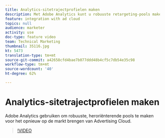 ```yaml
---
title: Analytics-sitetrajectprofielen maken
description: Met Adobe Analytics kunt u robuuste retargeting-pools maken voor Advertising Cloud-remarketing.
feature: integration with ad cloud
topics: null
audience: marketer
activity: use
doc-type: feature video
team: Technical Marketing
thumbnail: 35116.jpg
kt: 5473
translation-type: tm+mt
source-git-commit: a42658cfd4bae7b077ddd48b4cf5c7db54e35c98
workflow-type: tm+mt
source-wordcount: '40'
ht-degree: 62%

---
```



# Analytics-sitetrajectprofielen maken

Adobe Analytics gebruiken om robuuste, heroriënterende pools te maken voor het opnieuw op de markt brengen van Advertising Cloud.

>[!VIDEO](https://video.tv.adobe.com/v/35116/?quality=12&learn=on)
